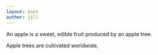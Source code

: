 ```yaml
---
layout: post
author: jill
---
```

An apple is a sweet, edible fruit produced by an apple tree.

Apple trees are cultivated worldwide,
